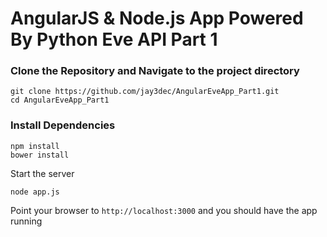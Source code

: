 # AngularJS & Node.js App Powered By Python Eve API Part 1

### Clone the Repository and Navigate to the project directory
```
git clone https://github.com/jay3dec/AngularEveApp_Part1.git
cd AngularEveApp_Part1
```

### Install Dependencies 
```
npm install 
bower install
```
Start the server
```
node app.js
```
Point your browser to `http://localhost:3000` and you should have the app running
